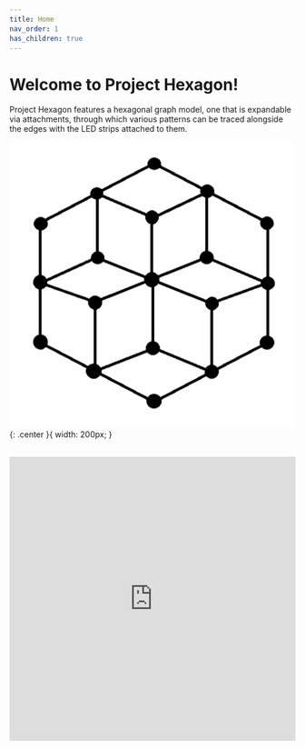 ```yaml
---
title: Home
nav_order: 1
has_children: true
---
```


# Welcome to Project Hexagon!

Project Hexagon features a hexagonal graph model, one that is expandable via attachments, through which various patterns can be traced alongside the edges with the LED strips attached to them.

![Hexagon](/assets/images/hexagon.png){: .center }{ width: 200px; }

<br>
<iframe  width="100%" height="500" src="https://www.youtube.com/embed/fhsjhfgjgf" title="YouTube video player" frameborder="0" allow="accelerometer; autoplay; clipboard-write; encrypted-media; gyroscope; picture-in-picture" allowfullscreen></iframe>
<br>
